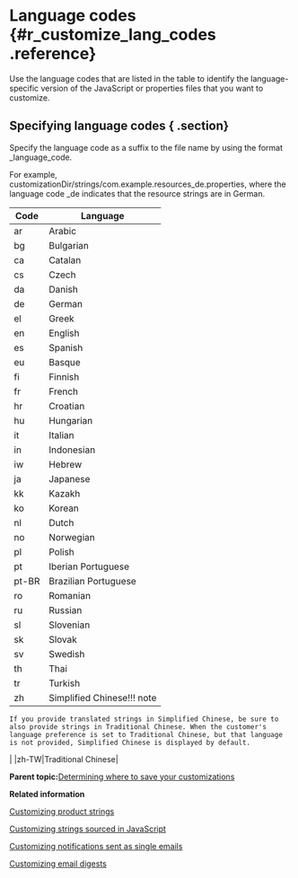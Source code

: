 # Language codes {#r_customize_lang_codes .reference}

Use the language codes that are listed in the table to identify the language-specific version of the JavaScript or properties files that you want to customize.

## Specifying language codes { .section}

Specify the language code as a suffix to the file name by using the format \_language\_code.

For example, customizationDir/strings/com.example.resources\_de.properties, where the language code \_de indicates that the resource strings are in German.

|Code|Language|
|----|--------|
|ar|Arabic|
|bg|Bulgarian|
|ca|Catalan|
|cs|Czech|
|da|Danish|
|de|German|
|el|Greek|
|en|English|
|es|Spanish|
|eu|Basque|
|fi|Finnish|
|fr|French|
|hr|Croatian|
|hu|Hungarian|
|it|Italian|
|in|Indonesian|
|iw|Hebrew|
|ja|Japanese|
|kk|Kazakh|
|ko|Korean|
|nl|Dutch|
|no|Norwegian|
|pl|Polish|
|pt|Iberian Portuguese|
|pt-BR|Brazilian Portuguese|
|ro|Romanian|
|ru|Russian|
|sl|Slovenian|
|sk|Slovak|
|sv|Swedish|
|th|Thai|
|tr|Turkish|
|zh|Simplified Chinese!!! note
    If you provide translated strings in Simplified Chinese, be sure to also provide strings in Traditional Chinese. When the customer's language preference is set to Traditional Chinese, but that language is not provided, Simplified Chinese is displayed by default.

|
|zh-TW|Traditional Chinese|

**Parent topic:**[Determining where to save your customizations](../customize/t_customize_find_custom_directory.md)

**Related information**  


[Customizing product strings](../customize/t_customize_strings_global.md)

[Customizing strings sourced in JavaScript](../customize/t_customize_strings_via_javascript.md)

[Customizing notifications sent as single emails](../customize/t_customize_notifications.md)

[Customizing email digests](../customize/t_customize_email_digests.md)

